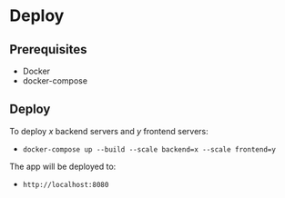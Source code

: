 # Deploy

## Prerequisites

* Docker
* docker-compose

## Deploy

To deploy $x$ backend servers and $y$ frontend servers:

* ```docker-compose up --build --scale backend=x --scale frontend=y```

The app will be deployed to:

*  `http://localhost:8080`